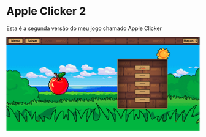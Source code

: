 # Apple Clicker 2

Esta é a segunda versão do meu jogo chamado Apple Clicker

<a href="https://tomaslmz.github.io/apple-clicker-2"><img src="./images/print2.png"></a>
